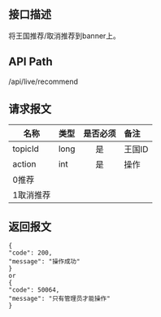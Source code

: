 ## 接口描述
将王国推荐/取消推荐到banner上。
## API Path
/api/live/recommend
## 请求报文
|名称         |类型           |是否必须   |备注                                 |
|-------------|:--------------|:---------:|:------------------------------------|
|topicId    |long    |是    |王国ID    |
|action    |int    |是    |操作    |
|0推荐    |    |    |    |
|1取消推荐    |    |    |    |
## 返回报文
    {
    "code": 200,
    "message": "操作成功"
    }
    or
    {
    "code": 50064,
    "message": "只有管理员才能操作"
    }
